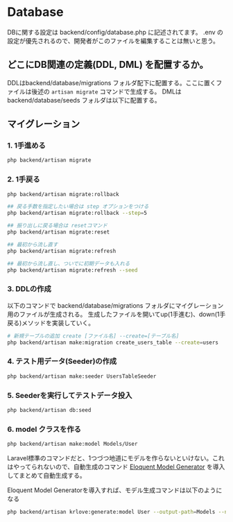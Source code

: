 # Database
DBに関する設定は backend/config/database.php に記述されてます。
.env の設定が優先されるので、開発者がこのファイルを編集することは無いと思う。


## どこにDB関連の定義(DDL, DML) を配置するか。
DDLはbackend/database/migrations フォルダ配下に配置する。ここに置くファイルは後述の `artisan migrate` コマンドで生成する。
DMLはbackend/database/seeds フォルダは以下に配置する。

## マイグレーション


### 1. 1手進める
```sh
php backend/artisan migrate
```

### 2. 1手戻る
```sh
php backend/artisan migrate:rollback

## 戻る手数を指定したい場合は step オプションをつける
php backend/artisan migrate:rollback --step=5

## 振り出しに戻る場合は resetコマンド
php backend/artisan migrate:reset

## 最初から流し直す
php backend/artisan migrate:refresh

## 最初から流し直し、ついでに初期データも入れる
php backend/artisan migrate:refresh --seed
```

### 3. DDLの作成
以下のコマンドで backend/database/migrations フォルダにマイグレーション用のファイルが生成される。
生成したファイルを開いてup(1手進む)、down(1手戻る)メソッドを実装していく。
```sh
# 新規テーブルの追加 create [ファイル名] --create=[テーブル名]
php backend/artisan make:migration create_users_table --create=users
```

### 4. テスト用データ(Seeder)の作成
```sh
php backend/artisan make:seeder UsersTableSeeder
```

### 5. Seederを実行してテストデータ投入
```sh
php backend/artisan db:seed
```

### 6. model クラスを作る
```sh
php backend/artisan make:model Models/User
```
Laravel標準のコマンドだと、1つづつ地道にモデルを作らないといけない。これはやってられないので、自動生成のコマンド [Eloquent Model Generator](https://github.com/krlove/eloquent-model-generator) を導入してまとめて自動生成する。

Eloquent Model Generatorを導入すれば、モデル生成コマンドは以下のようになる
```sh
php backend/artisan krlove:generate:model User --output-path=Models --namespace=App\\Models --table-name=users
```
